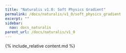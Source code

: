 ```yaml
---
title: "Naturalis v1.0: Soft Physics Gradient"
permalink: /docs/naturalis/v1_0/soft_physics_gradient
excerpt: ""
sidebar:
  nav: docs_naturalis
parent_url: /docs/naturalis/v1_0
---
```


{% include_relative content.md %}
